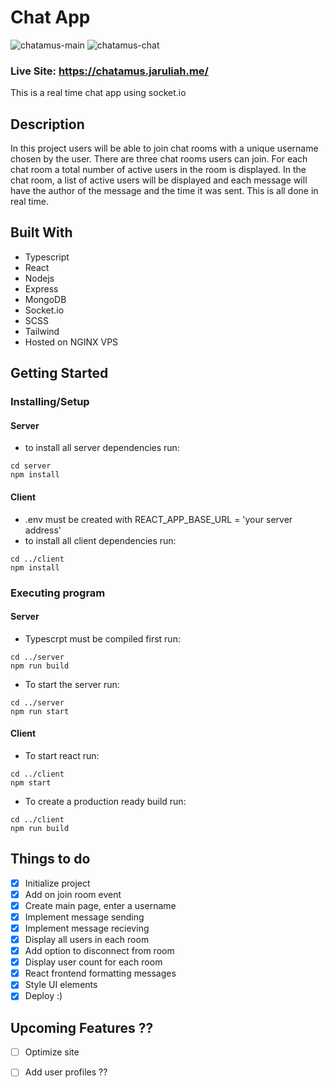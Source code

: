 # Chat App
![chatamus-main](https://user-images.githubusercontent.com/71105258/141929047-cfba6430-1a45-4b3e-812a-ba32c4f69a90.png)
![chatamus-chat](https://user-images.githubusercontent.com/71105258/141927018-a73cb1e7-ae2b-4900-b4ac-d025f45a842e.png)

### Live Site: https://chatamus.jaruliah.me/

This is a real time chat app using socket.io

## Description

In this project users will be able to join chat rooms with a unique username chosen by the user. There are three chat rooms users can join. For each chat room a total number of active users in the room is displayed. In the chat room, a list of active users will be displayed and each message will have the author of the message and the time it was sent. This is all done in real time.

## Built With
- Typescript
- React
- Nodejs
- Express
- MongoDB
- Socket.io
- SCSS
- Tailwind
- Hosted on NGINX VPS

## Getting Started

### Installing/Setup
#### Server 
* to install all server dependencies run:
```
cd server
npm install
```
#### Client
* .env must be created with REACT_APP_BASE_URL = 'your server address'
* to install all client dependencies run:
```
cd ../client
npm install
```


### Executing program
#### Server

* Typescrpt must be compiled first run:
```
cd ../server
npm run build
```

* To start the server run:

```
cd ../server
npm run start
```

#### Client
* To start react run:

```
cd ../client
npm start
```

* To create a production ready build run:
```
cd ../client
npm run build
```

## Things to do

- [x] Initialize project
- [x] Add on join room event
- [x] Create main page, enter a username
- [x] Implement message sending
- [x] Implement message recieving
- [x] Display all users in each room
- [x] Add option to disconnect from room
- [x] Display user count for each room
- [x] React frontend formatting messages
- [x] Style UI elements
- [x] Deploy :)

## Upcoming Features ??
- [ ] Optimize site
- [ ] Add user profiles
??




